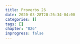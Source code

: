 ```yaml
---
title: Proverbs 26
date: 2020-03-28T20:26:34-04:00
categories: []
tags: []
chapter: "026"
inprogress: false
---
```


